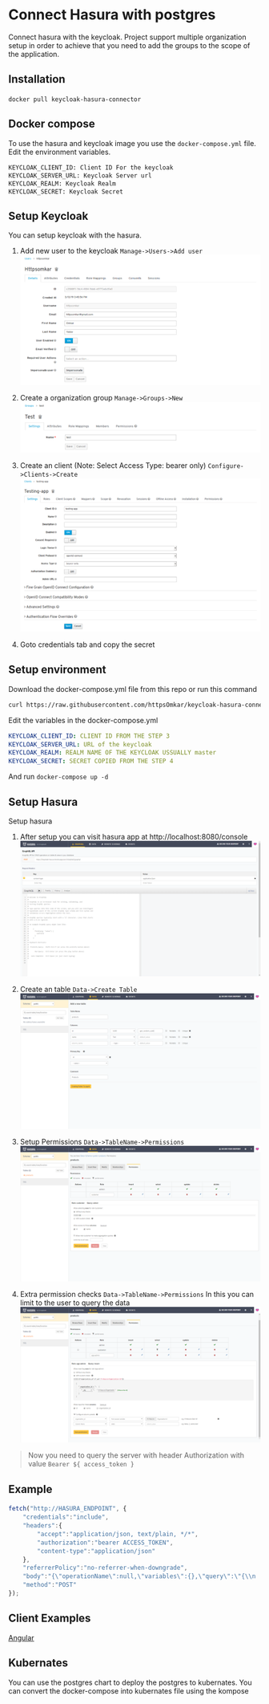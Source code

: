 # Connect Hasura with postgres
Connect hasura with the keycloak. Project support multiple organization setup in order to achieve that you need to add the groups to the scope of the application.

## Installation
`docker pull keycloak-hasura-connector`

## Docker compose
To use the hasura and keycloak image you use the `docker-compose.yml` file. Edit the environment variables.

```
KEYCLOAK_CLIENT_ID: Client ID For the keycloak
KEYCLOAK_SERVER_URL: Keycloak Server url
KEYCLOAK_REALM: Keycloak Realm
KEYCLOAK_SECRET: Keycloak Secret
```

## Setup Keycloak
You can setup keycloak with the hasura.

1) Add new user to the keycloak
`Manage->Users->Add user`
![Alt text](screenshots/add-user.png?raw=true "Title")

2) Create a organization group
`Manage->Groups->New`
![Alt text](screenshots/add-group.png?raw=true "Title")

3) Create an client (Note: Select Access Type: bearer only)
`Configure->Clients->Create`
![Alt text](screenshots/add-client.png?raw=true "Title")

4) Goto credentials tab and copy the secret

## Setup environment 

Download the docker-compose.yml file from this repo or run this command

```bash
curl https://raw.githubusercontent.com/httpsOmkar/keycloak-hasura-connector/master/docker-compose.yml
```

Edit the variables in the docker-compose.yml
```yml
KEYCLOAK_CLIENT_ID: CLIENT ID FROM THE STEP 3
KEYCLOAK_SERVER_URL: URL of the keycloak
KEYCLOAK_REALM: REALM NAME OF THE KEYCLOAK USSUALLY master
KEYCLOAK_SECRET: SECRET COPIED FROM THE STEP 4
```

And run
`docker-compose up -d`

## Setup Hasura
Setup hasura

1) After setup you can visit hasura app at http://localhost:8080/console
![Alt text](screenshots/hasura-dashboard.png?raw=true "Title")

2) Create an table
`Data->Create Table`
![Alt text](screenshots/hasura-setup.png?raw=true "Title")

3) Setup Permissions
`Data->TableName->Permissions`
![Alt text](screenshots/hasura-permission.png?raw=true "Title")

4) Extra permission checks
`Data->TableName->Permissions`
In this you can limit to the user to query the data
![Alt text](screenshots/extra-permission.png?raw=true "Title")

> Now you need to query the server with header Authorization with value `Bearer ${ access_token }`

## Example

```javascript
fetch("http://HASURA_ENDPOINT", {
    "credentials":"include",
    "headers":{
        "accept":"application/json, text/plain, */*",
        "authorization":"bearer ACCESS_TOKEN",
        "content-type":"application/json"
    },
    "referrerPolicy":"no-referrer-when-downgrade",
    "body":"{\"operationName\":null,\"variables\":{},\"query\":\"{\\n  product {\\n    id\\n    name\\n    description\\n    __typename\\n  }\\n}\\n\"}",
    "method":"POST"
});
```

## Client Examples

[Angular](examples/hasura-connector-angular)

## Kubernates

You can use the postgres chart to deploy the postgres to kubernates. You can convert the docker-compose into kubernates file using the kompose
